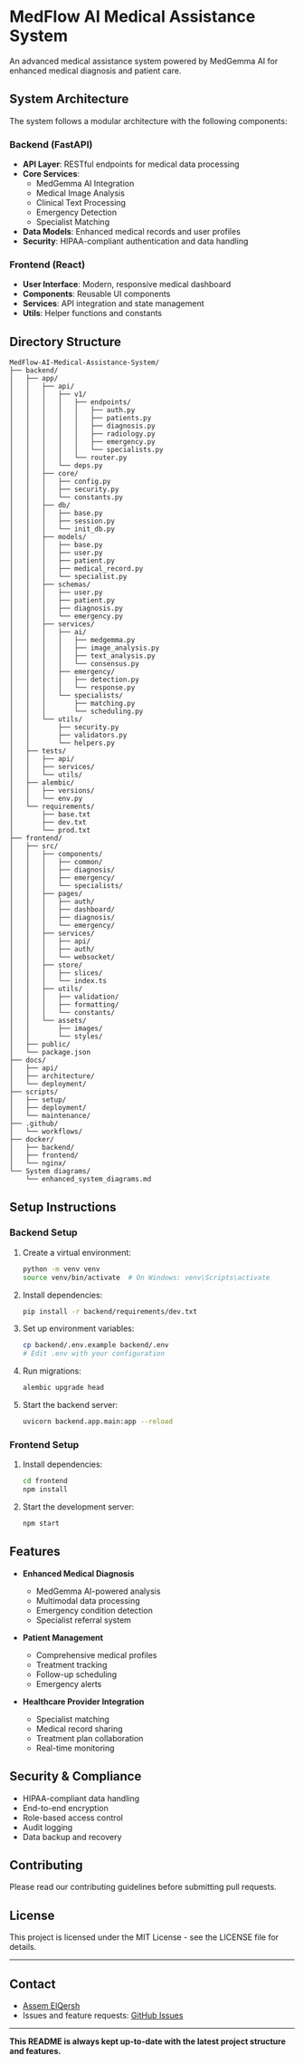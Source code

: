 # MedFlow AI Medical Assistance System

An advanced medical assistance system powered by MedGemma AI for enhanced medical diagnosis and patient care.

## System Architecture

The system follows a modular architecture with the following components:

### Backend (FastAPI)
- **API Layer**: RESTful endpoints for medical data processing
- **Core Services**: 
  - MedGemma AI Integration
  - Medical Image Analysis
  - Clinical Text Processing
  - Emergency Detection
  - Specialist Matching
- **Data Models**: Enhanced medical records and user profiles
- **Security**: HIPAA-compliant authentication and data handling

### Frontend (React)
- **User Interface**: Modern, responsive medical dashboard
- **Components**: Reusable UI components
- **Services**: API integration and state management
- **Utils**: Helper functions and constants

## Directory Structure

```
MedFlow-AI-Medical-Assistance-System/
├── backend/
│   ├── app/
│   │   ├── api/
│   │   │   ├── v1/
│   │   │   │   ├── endpoints/
│   │   │   │   │   ├── auth.py
│   │   │   │   │   ├── patients.py
│   │   │   │   │   ├── diagnosis.py
│   │   │   │   │   ├── radiology.py
│   │   │   │   │   ├── emergency.py
│   │   │   │   │   └── specialists.py
│   │   │   │   └── router.py
│   │   │   └── deps.py
│   │   ├── core/
│   │   │   ├── config.py
│   │   │   ├── security.py
│   │   │   └── constants.py
│   │   ├── db/
│   │   │   ├── base.py
│   │   │   ├── session.py
│   │   │   └── init_db.py
│   │   ├── models/
│   │   │   ├── base.py
│   │   │   ├── user.py
│   │   │   ├── patient.py
│   │   │   ├── medical_record.py
│   │   │   └── specialist.py
│   │   ├── schemas/
│   │   │   ├── user.py
│   │   │   ├── patient.py
│   │   │   ├── diagnosis.py
│   │   │   └── emergency.py
│   │   ├── services/
│   │   │   ├── ai/
│   │   │   │   ├── medgemma.py
│   │   │   │   ├── image_analysis.py
│   │   │   │   ├── text_analysis.py
│   │   │   │   └── consensus.py
│   │   │   ├── emergency/
│   │   │   │   ├── detection.py
│   │   │   │   └── response.py
│   │   │   └── specialists/
│   │   │       ├── matching.py
│   │   │       └── scheduling.py
│   │   └── utils/
│   │       ├── security.py
│   │       ├── validators.py
│   │       └── helpers.py
│   ├── tests/
│   │   ├── api/
│   │   ├── services/
│   │   └── utils/
│   ├── alembic/
│   │   ├── versions/
│   │   └── env.py
│   └── requirements/
│       ├── base.txt
│       ├── dev.txt
│       └── prod.txt
├── frontend/
│   ├── src/
│   │   ├── components/
│   │   │   ├── common/
│   │   │   ├── diagnosis/
│   │   │   ├── emergency/
│   │   │   └── specialists/
│   │   ├── pages/
│   │   │   ├── auth/
│   │   │   ├── dashboard/
│   │   │   ├── diagnosis/
│   │   │   └── emergency/
│   │   ├── services/
│   │   │   ├── api/
│   │   │   ├── auth/
│   │   │   └── websocket/
│   │   ├── store/
│   │   │   ├── slices/
│   │   │   └── index.ts
│   │   ├── utils/
│   │   │   ├── validation/
│   │   │   ├── formatting/
│   │   │   └── constants/
│   │   └── assets/
│   │       ├── images/
│   │       └── styles/
│   ├── public/
│   └── package.json
├── docs/
│   ├── api/
│   ├── architecture/
│   └── deployment/
├── scripts/
│   ├── setup/
│   ├── deployment/
│   └── maintenance/
├── .github/
│   └── workflows/
├── docker/
│   ├── backend/
│   ├── frontend/
│   └── nginx/
└── System diagrams/
    └── enhanced_system_diagrams.md
```

## Setup Instructions

### Backend Setup
1. Create a virtual environment:
   ```bash
   python -m venv venv
   source venv/bin/activate  # On Windows: venv\Scripts\activate
   ```

2. Install dependencies:
   ```bash
   pip install -r backend/requirements/dev.txt
   ```

3. Set up environment variables:
   ```bash
   cp backend/.env.example backend/.env
   # Edit .env with your configuration
   ```

4. Run migrations:
   ```bash
   alembic upgrade head
   ```

5. Start the backend server:
   ```bash
   uvicorn backend.app.main:app --reload
   ```

### Frontend Setup
1. Install dependencies:
   ```bash
   cd frontend
   npm install
   ```

2. Start the development server:
   ```bash
   npm start
   ```

## Features

- **Enhanced Medical Diagnosis**
  - MedGemma AI-powered analysis
  - Multimodal data processing
  - Emergency condition detection
  - Specialist referral system

- **Patient Management**
  - Comprehensive medical profiles
  - Treatment tracking
  - Follow-up scheduling
  - Emergency alerts

- **Healthcare Provider Integration**
  - Specialist matching
  - Medical record sharing
  - Treatment plan collaboration
  - Real-time monitoring

## Security & Compliance

- HIPAA-compliant data handling
- End-to-end encryption
- Role-based access control
- Audit logging
- Data backup and recovery

## Contributing

Please read our contributing guidelines before submitting pull requests.

## License

This project is licensed under the MIT License - see the LICENSE file for details.

---

## Contact

- [Assem ElQersh](https://github.com/Assem-ElQersh)
- Issues and feature requests: [GitHub Issues](https://github.com/Assem-ElQersh/MedFlow-AI-Medical-Assistance-System/issues)

---

**This README is always kept up-to-date with the latest project structure and features.** 